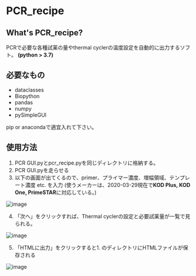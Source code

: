 # PCR_recipe

## What's PCR_recipe?
PCRで必要な各種試薬の量やthermal cyclerの温度設定を自動的に出力するソフト。
**(python > 3.7)**

## 必要なもの
+ dataclasses
+ Biopython
+ pandas
+ numpy
+ pySimpleGUI

pip or anacondaで適宜入れて下さい。
## 使用方法
1. PCR GUI.pyとpcr_recipe.pyを同じディレクトリに格納する。
2. PCR GUI.pyを走らせる
3. 以下の画面が出てくるので、primer、プライマー濃度、増幅領域、テンプレート濃度 etc. を入力
(使うメーカーは、2020-03-29現在で**KOD Plus, KOD One, PrimeSTAR**に対応している。) 

![image](https://user-images.githubusercontent.com/41857834/112975935-3629ec00-918f-11eb-8fc1-2d04f53a6c8c.png)

4. 「次へ」をクリックすれば、Thermal cyclerの設定と必要試薬量が一覧で見られる。

![image](https://user-images.githubusercontent.com/41857834/112975970-3f1abd80-918f-11eb-9953-96c552083616.png)

5. 「HTMLに出力」をクリックすると1. のディレクトリにHTMLファイルが保存される

![image](https://user-images.githubusercontent.com/41857834/113079291-bbed7c00-920f-11eb-86d8-ef2df6d347d5.png)

